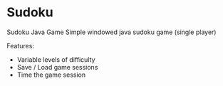 Sudoku
======

Sudoku Java Game
Simple windowed java sudoku game (single player)

Features:
-  Variable levels of difficulty
-  Save / Load game sessions
-  Time the game session
